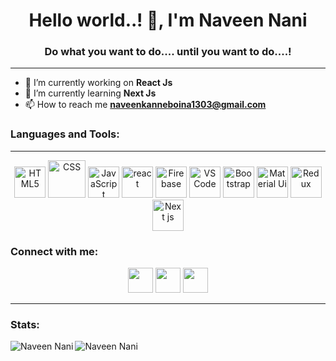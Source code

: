 ### <h1 align="center">Hello world..! 👋, I'm Naveen Nani </h1>
<h3 align="center">Do what you want to do.... until you want to do....!</h3>
<hr>

  - 🔭 I’m currently working on <b>React Js</b>
  - 🌱 I’m currently learning <b>Next Js</b>
  - 📫 How to reach me <b>naveenkanneboina1303@gmail.com</b> 
  
  ### <h3 > Languages and Tools:</h3><hr>
  <div align="center">
        <img src="https://seeklogo.com/images/H/html5-without-wordmark-color-logo-14D252D878-seeklogo.com.png" alt="HTML5" widht=50 height=50 margin=50/>
  <img src="https://seeklogo.com/images/C/css3-logo-8724075274-seeklogo.com.png" alt="CSS" widht=50 height=60 margin=50/>
  <img src="https://seeklogo.com/images/J/javascript-js-logo-2949701702-seeklogo.com.png" alt="JavaScript" widht=50 height=50 margin=5/>
  <img  src="https://seeklogo.com/images/R/react-logo-7B3CE81517-seeklogo.com.png" alt="react" width=50 height=50 margin=5/>
  <img src="https://seeklogo.com/images/F/firebase-logo-402F407EE0-seeklogo.com.png" alt="Firebase" width=50 height=50/>
<!--     <img src="https://seeklogo.com/images/W/wordpress-logo-3DF105FB60-seeklogo.com.png" alt="WordPress" width=70 height=50 /> -->
    <img src="https://seeklogo.com/images/V/visual-studio-code-logo-284BC24C39-seeklogo.com.png"  alt="VS Code" width=50 height=50/>
<img src="https://seeklogo.com/images/B/bootstrap-logo-3C30FB2A16-seeklogo.com.png"  alt="Bootstrap" width=50 height=50/>
  <img src="https://seeklogo.com/images/M/material-ui-logo-5BDCB9BA8F-seeklogo.com.png"  alt="Material Ui" width=50 height=50/>
  <img src="https://seeklogo.com/images/R/redux-logo-9CA6836C12-seeklogo.com.png"  alt="Redux" width=50 height=50/>  
  <img src="https://seeklogo.com/images/N/next-js-logo-7929BCD36F-seeklogo.com.png"  alt="Next js" width=50 height=50/>  
  
  </div>
  
  ### <h3> Connect with me:</h3>
  <div align="center">
    <a href="https://www.instagram.com/naveen_nani1303/?hl=en" ><img src="https://cdn2.iconfinder.com/data/icons/social-media-2285/512/1_Instagram_colored_svg_1-128.png" alt="" height=40 width=40/></a>
    <a href="https://www.linkedin.com/in/kanneboina-naveen-kumar-48652b190/"><img src="https://cdn2.iconfinder.com/data/icons/social-media-2285/512/1_Linkedin_unofficial_colored_svg-128.png" alt="" height=40 width=40/></a>
  <a href="https://twitter.com/NaveenNani1303" ><img src="https://cdn2.iconfinder.com/data/icons/social-media-2285/512/1_Twitter3_colored_svg-128.png" alt="" height=40 width=40/></a>
  </div>
  
---
### <h3> Stats:</h3>
<img align="left" alt="Naveen Nani" src="https://github-readme-stats.vercel.app/api?username=NaveenKanneboina&show_icons=true&?count_private=true&theme=dark" />

<img align="left" alt="Naveen Nani" src="https://github-readme-stats.vercel.app/api/top-langs?username=NaveenKanneboina&layout=compact&theme=dark" />
  


<!--
**NaveenKanneboina/NaveenKanneboina** is a ✨ _special_ ✨ repository because its `README.md` (this file) appears on your GitHub profile.

Here are some ideas to get you started:

- 🔭 I’m currently working on React Framework
- 🌱 I’m currently learning JavaScript
- 📫 How to reach me: naveenkanneboina1303@gmail.com 
-->

